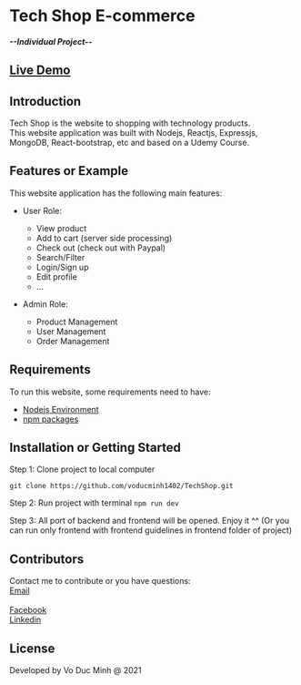 # Tech Shop E-commerce <h5>--Individual Project--<h5>

## [Live Demo](https://vdm-techshopapp.herokuapp.com/)	
	
## Introduction

Tech Shop is the website to shopping with technology products. <br>
This website application was built with Nodejs, Reactjs, Expressjs, MongoDB, React-bootstrap, etc and based on a Udemy Course.
  

## Features or Example

This website application has the following main features:

- User Role:
  + View product
  + Add to cart (server side processing)
  + Check out (check out with Paypal)
  + Search/Filter
  + Login/Sign up 
  + Edit profile
  + ...
  
- Admin Role:
  + Product Management
  + User Management
  + Order Management


## Requirements

To run this website, some requirements need to have:
+ [Nodejs Environment](https://nodejs.org/en/)
+ [npm packages](https://www.npmjs.com/)

## Installation or Getting Started

Step 1: Clone project to local computer

	git clone https://github.com/voducminh1402/TechShop.git

Step 2: Run project with terminal `npm run dev`
  
Step 3: All port of backend and frontend will be opened. Enjoy it ^^ 
(Or you can run only frontend with frontend guidelines in frontend folder of project)  

## Contributors

Contact me to contribute or you have questions:
<br>[Email](mailto:voducminh.work@gmail.com)	
<br>[Facebook](https://www.facebook.com/)
<br>[Linkedin](https://www.linkedin.com/in/minhvd0406/)

## License
Developed by Vo Duc Minh @ 2021
